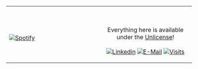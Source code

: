 <table width="100%"> 
  <tr>
  <td width="50%">
      
&nbsp; <br> [![Spotify](https://novatorem.vercel.app/api/spotify)](https://open.spotify.com/user/omnitenebris)

  </td>
  <td width="50%">

<br><p align="center">Everything here is available under the [Unlicense](https://choosealicense.com/licenses/unlicense/)!<br><br>
  [![Linkedin](https://img.shields.io/badge/linked-in-369?style=flat-square&logo=linkedin&logoColor=white&color=blue)](https://www.linkedin.com/in/andrew-novac)
  [![E-Mail](https://img.shields.io/badge/email-reveal-2a8?style=flat-square&logo=gmail&logoColor=white)](https://mailhide.io/e/5ck1H)
  [![Visits](https://badges.pufler.dev/visits/novatorem/novatorem?logo=GitHub&label=github%20visits&color=336699&logoColor=white&style=flat-square)](https://github.com/novatorem)
</p>
  </td>
  </table>

[//]: <> (The `&nbsp;` is to have Aphelion take up more space) 
